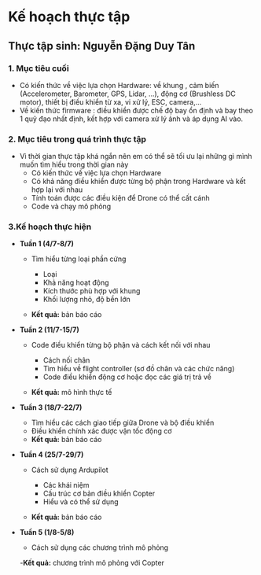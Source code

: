 # Kế hoạch thực tập
## Thực tập sinh: Nguyễn Đặng Duy Tân

### 1. Mục tiêu cuối
- Có kiến thức về việc lựa chọn Hardware: về khung , cảm biến  (Accelerometer, Barometer, GPS, Lidar, …), động cơ (Brushless DC motor), thiết bị điều khiển từ xa, vi xử lý, ESC, camera,...
- Về kiến thức firmware : điều khiển được chế độ bay ổn định và bay theo 1 quỹ đạo nhất định, kết hợp với camera xử lý ảnh và áp dụng AI vào. 

### 2. Mục tiêu trong quá trình thực tập
- Vì thời gian thực tập khá ngắn nên em có thể sẽ tối ưu lại những gì mình muốn tìm hiểu trong thời gian này
    - Có kiến thức về việc lựa chọn Hardware
    - Có khả năng điều khiển được từng bộ phận trong Hardware và kết hợp lại với nhau
	- Tính toán được các điều kiện để Drone có thể cất cánh
	- Code và chạy mô phỏng

### 3.Kế hoạch thực hiện
- **Tuần 1 (4/7-8/7)** 
    - Tìm hiểu từng loại phần cứng
        - Loại
        - Khả năng hoạt động
        - Kích thước phù hợp với khung
        - Khối lượng nhỏ, độ bền lớn

    - **Kết quả:** bản báo cáo

- **Tuần 2 (11/7-15/7)**
    - Code điều khiển từng bộ phận và cách kết nối với nhau
        - Cách nối chân
        - Tìm hiểu về flight controller (sơ đồ chân và các chức năng)
        - Code điều khiển động cơ hoặc đọc các giá trị trả về

    - **Kết quả:** mô hình thực tế 

- **Tuần 3 (18/7-22/7)**
    - Tìm hiểu các cách giao tiếp giữa Drone và bộ điều khiển
    - Điều khiển chính xác được vận tốc động cơ
    - **Kết quả:** bản báo cáo

- **Tuần 4 (25/7-29/7)**
    - Cách sử dụng Ardupilot
        - Các khái niệm
        - Cấu trúc cơ bản điều khiển Copter
        - Hiểu và có thể sử dụng

    - **Kết quả:** bản báo cáo

- **Tuần 5 (1/8-5/8)**
    - Cách sử dụng các chương trình mô phỏng 

    -**Kết quả:** chương trình mô phỏng với Copter